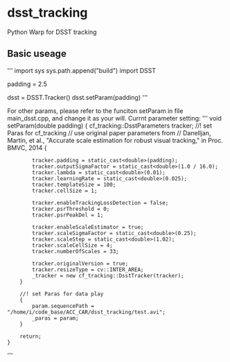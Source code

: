 # dsst_tracking
Python Warp for DSST tracking

## Basic useage
'''
import sys
sys.path.append("build")
import DSST

padding = 2.5

dsst = DSST.Tracker()
dsst.setParam(padding)
'''

For other params, please refer to the funciton setParam in file main_dsst.cpp, and change it as your will.
Currnt parameter setting:
'''
void setParam(double padding)
    {
        cf_tracking::DsstParameters tracker;
        //! set Paras for cf_tracking
        // use original paper parameters from
        // Danelljan, Martin, et al., "Accurate scale estimation for robust visual tracking," in Proc. BMVC, 2014
        {

            tracker.padding = static_cast<double>(padding);
            tracker.outputSigmaFactor = static_cast<double>(1.0 / 16.0);
            tracker.lambda = static_cast<double>(0.01);
            tracker.learningRate = static_cast<double>(0.025);
            tracker.templateSize = 100;
            tracker.cellSize = 1;

            tracker.enableTrackingLossDetection = false;
            tracker.psrThreshold = 0;
            tracker.psrPeakDel = 1;

            tracker.enableScaleEstimator = true;
            tracker.scaleSigmaFactor = static_cast<double>(0.25);
            tracker.scaleStep = static_cast<double>(1.02);
            tracker.scaleCellSize = 4;
            tracker.numberOfScales = 33;

            tracker.originalVersion = true;
            tracker.resizeType = cv::INTER_AREA;
            _tracker = new cf_tracking::DsstTracker(tracker);
        }

        //! set Paras for data play
        {
            param.sequencePath = "/home/i/code_base/ACC_CAR/dsst_tracking/test.avi";
            _paras = param;
        }

        return;
    }
'''

